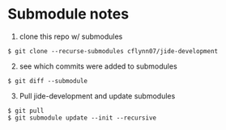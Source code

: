# Submodule notes

1. clone this repo w/ submodules
```
$ git clone --recurse-submodules cflynn07/jide-development
```

2. see which commits were added to submodules
```
$ git diff --submodule
```

3. Pull jide-development and update submodules
```
$ git pull
$ git submodule update --init --recursive
```
